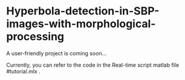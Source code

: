 # Hyperbola-detection-in-SBP-images-with-morphological-processing

A user-friendly project is coming soon...

Currently,  you can refer to the code in the Real-time script matlab file #tutorial.mlx .
